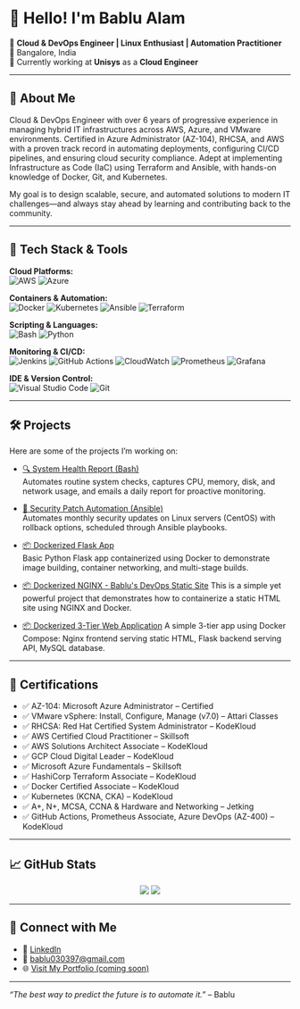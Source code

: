# 👋 Hello! I'm Bablu Alam

🚀 **Cloud & DevOps Engineer | Linux Enthusiast | Automation Practitioner**  
📍 Bangalore, India  
🔭 Currently working at **Unisys** as a **Cloud Engineer**

---

## 🔧 About Me

Cloud & DevOps Engineer with over 6 years of progressive experience in managing hybrid IT infrastructures across AWS, Azure, and VMware environments. Certified in Azure Administrator (AZ-104), RHCSA, and AWS with a proven track record in automating deployments, configuring CI/CD pipelines, and ensuring cloud security compliance. Adept at implementing Infrastructure as Code (IaC) using Terraform and Ansible, with hands-on knowledge of Docker, Git, and Kubernetes.

My goal is to design scalable, secure, and automated solutions to modern IT challenges—and always stay ahead by learning and contributing back to the community.

---

## 🧰 Tech Stack & Tools

**Cloud Platforms:**  
![AWS](https://img.shields.io/badge/AWS-232F3E?style=for-the-badge&logo=amazonaws&logoColor=white)
![Azure](https://img.shields.io/badge/Azure-0078D4?style=for-the-badge&logo=microsoftazure&logoColor=white)  

**Containers & Automation:**  
![Docker](https://img.shields.io/badge/Docker-2496ED?style=for-the-badge&logo=docker&logoColor=white)
![Kubernetes](https://img.shields.io/badge/Kubernetes-326CE5?style=for-the-badge&logo=kubernetes&logoColor=white)
![Ansible](https://img.shields.io/badge/Ansible-000000?style=for-the-badge&logo=ansible&logoColor=white)
![Terraform](https://img.shields.io/badge/Terraform-623CE4?style=for-the-badge&logo=terraform&logoColor=white)  

**Scripting & Languages:**  
![Bash](https://img.shields.io/badge/Bash-121011?style=for-the-badge&logo=gnubash&logoColor=white)
![Python](https://img.shields.io/badge/Python-3776AB?style=for-the-badge&logo=python&logoColor=white)  

**Monitoring & CI/CD:**  
![Jenkins](https://img.shields.io/badge/Jenkins-D24939?style=for-the-badge&logo=jenkins&logoColor=white)
![GitHub Actions](https://img.shields.io/badge/GitHub%20Actions-2088FF?style=for-the-badge&logo=githubactions&logoColor=white)
![CloudWatch](https://img.shields.io/badge/AWS%20CloudWatch-FF4F8B?style=for-the-badge&logo=amazonaws&logoColor=white)
![Prometheus](https://img.shields.io/badge/Prometheus-E6522C?style=for-the-badge&logo=prometheus&logoColor=white)
![Grafana](https://img.shields.io/badge/Grafana-F46800?style=for-the-badge&logo=grafana&logoColor=white)

**IDE & Version Control:**  
![Visual Studio Code](https://img.shields.io/badge/VS%20Code-007ACC?style=for-the-badge&logo=visualstudiocode&logoColor=white)
![Git](https://img.shields.io/badge/Git-F05032?style=for-the-badge&logo=git&logoColor=white)


---

## 🛠️ Projects

Here are some of the projects I’m working on:

- [🔍 System Health Report (Bash)](https://github.com/skbablualam/system-health-report)  
  Automates routine system checks, captures CPU, memory, disk, and network usage, and emails a daily report for proactive monitoring.

- [🔐 Security Patch Automation (Ansible)](https://github.com/skbablualam/ansible-security-patch)  
  Automates monthly security updates on Linux servers (CentOS) with rollback options, scheduled through Ansible playbooks.

- [📦 Dockerized Flask App](https://github.com/skbablualam/docker-flask-app)  
  Basic Python Flask app containerized using Docker to demonstrate image building, container networking, and multi-stage builds.
  
- [📦 Dockerized NGINX - Bablu's DevOps Static Site](https://github.com/skbablualam/docker-nginx-site)
  This is a simple yet powerful project that demonstrates how to containerize a static HTML site using NGINX and Docker.

- [📦 Dockerized 3-Tier Web Application](https://github.com/skbablualam/docker-3tier-app)
  A simple 3-tier app using Docker Compose: Nginx frontend serving static HTML, Flask backend serving API, MySQL database.

---

## 📜 Certifications

- ✅ AZ-104: Microsoft Azure Administrator – Certified
- ✅ VMware vSphere: Install, Configure, Manage (v7.0) – Attari Classes
- ✅ RHCSA: Red Hat Certified System Administrator – KodeKloud
- ✅ AWS Certified Cloud Practitioner – Skillsoft
- ✅ AWS Solutions Architect Associate – KodeKloud
- ✅ GCP Cloud Digital Leader – KodeKloud
- ✅ Microsoft Azure Fundamentals – Skillsoft
- ✅ HashiCorp Terraform Associate – KodeKloud
- ✅ Docker Certified Associate – KodeKloud
- ✅ Kubernetes (KCNA, CKA) – KodeKloud
- ✅ A+, N+, MCSA, CCNA & Hardware and Networking – Jetking
- ✅ GitHub Actions, Prometheus Associate, Azure DevOps (AZ-400) – KodeKloud

---

## 📈 GitHub Stats

<p align="center">
  <img src="https://github-readme-stats.vercel.app/api?username=skbablualam&show_icons=true&theme=gruvbox" />
  <img src="https://github-readme-stats.vercel.app/api/top-langs/?username=skbablualam&layout=compact&theme=gruvbox" />
</p>

---

## 🤝 Connect with Me

- 🔗 [LinkedIn](https://www.linkedin.com/in/bablu-alam/)
- 📧 bablu030397@gmail.com  
- 🌐 [Visit My Portfolio (coming soon)](#)

---

_“The best way to predict the future is to automate it.”_ – Bablu

